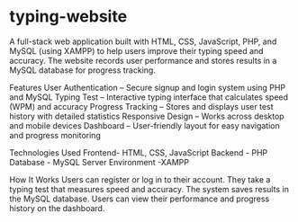 # typing-website
A full-stack web application built with HTML, CSS, JavaScript, PHP, and MySQL (using XAMPP) to help users improve their typing speed and accuracy. The website records user performance and stores results in a MySQL database for progress tracking.

Features
User Authentication – Secure signup and login system using PHP and MySQL
Typing Test – Interactive typing interface that calculates speed (WPM) and accuracy
Progress Tracking – Stores and displays user test history with detailed statistics
Responsive Design – Works across desktop and mobile devices
Dashboard – User-friendly layout for easy navigation and progress monitoring

Technologies Used
Frontend-	HTML, CSS, JavaScript
Backend - PHP
Database	- MySQL
Server Environment -XAMPP

How It Works
Users can register or log in to their account.
They take a typing test that measures speed and accuracy.
The system saves results in the MySQL database.
Users can view their performance and progress history on the dashboard.
